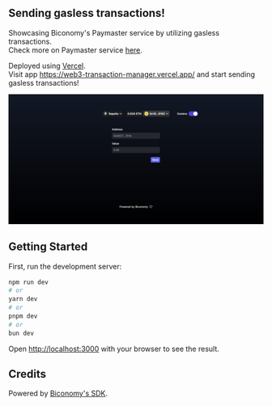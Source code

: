 ## Sending gasless transactions!

Showcasing Biconomy's Paymaster service by utilizing gasless transactions.\
Check more on Paymaster service [here](https://docs.biconomy.io/paymaster).

Deployed using [Vercel](https://vercel.com/docs).\
Visit app https://web3-transaction-manager.vercel.app/ and start sending gasless transactions!

![Homepage](readme/web3-transaction-manager.png)

## Getting Started

First, run the development server:

```bash
npm run dev
# or
yarn dev
# or
pnpm dev
# or
bun dev
```

Open [http://localhost:3000](http://localhost:3000) with your browser to see the result.

## Credits

Powered by [Biconomy's SDK](https://docs.biconomy.io/).
